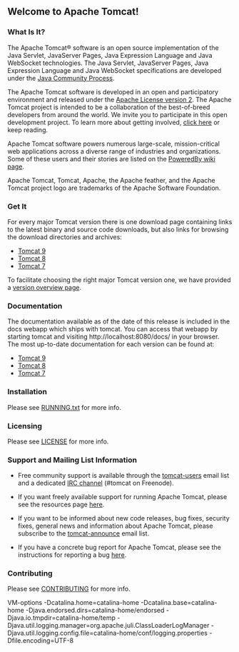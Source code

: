 ## Welcome to Apache Tomcat!

### What Is It?

The Apache Tomcat® software is an open source implementation of the Java
Servlet, JavaServer Pages, Java Expression Language and Java WebSocket
technologies. The Java Servlet, JavaServer Pages, Java Expression Language and
Java WebSocket specifications are developed under the
[Java Community Process](https://jcp.org/en/introduction/overview).

The Apache Tomcat software is developed in an open and participatory
environment and released under the
[Apache License version 2](https://www.apache.org/licenses/). The Apache Tomcat
project is intended to be a collaboration of the best-of-breed developers from
around the world. We invite you to participate in this open development
project. To learn more about getting involved,
[click here](https://tomcat.apache.org/getinvolved.html) or keep reading.

Apache Tomcat software powers numerous large-scale, mission-critical web
applications across a diverse range of industries and organizations. Some of
these users and their stories are listed on the
[PoweredBy wiki page](https://wiki.apache.org/tomcat/PoweredBy).

Apache Tomcat, Tomcat, Apache, the Apache feather, and the Apache Tomcat
project logo are trademarks of the Apache Software Foundation.

### Get It

For every major Tomcat version there is one download page containing
links to the latest binary and source code downloads, but also
links for browsing the download directories and archives:
- [Tomcat 9](https://tomcat.apache.org/download-90.cgi)
- [Tomcat 8](https://tomcat.apache.org/download-80.cgi)
- [Tomcat 7](https://tomcat.apache.org/download-70.cgi)

To facilitate choosing the right major Tomcat version one, we have provided a
[version overview page](https://tomcat.apache.org/whichversion.html).

### Documentation

The documentation available as of the date of this release is
included in the docs webapp which ships with tomcat. You can access that webapp
by starting tomcat and visiting http://localhost:8080/docs/ in your browser.
The most up-to-date documentation for each version can be found at:
- [Tomcat 9](https://tomcat.apache.org/tomcat-9.0-doc/)
- [Tomcat 8](https://tomcat.apache.org/tomcat-8.5-doc/)
- [Tomcat 7](https://tomcat.apache.org/tomcat-7.0-doc/)

### Installation

Please see [RUNNING.txt](RUNNING.txt) for more info.

### Licensing

Please see [LICENSE](LICENSE) for more info.

### Support and Mailing List Information

* Free community support is available through the
[tomcat-users](https://tomcat.apache.org/lists.html#tomcat-users) email list and
a dedicated [IRC channel](https://tomcat.apache.org/irc.html) (#tomcat on
Freenode).

* If you want freely available support for running Apache Tomcat, please see the
resources page [here](https://tomcat.apache.org/findhelp.html).

* If you want to be informed about new code releases, bug fixes,
security fixes, general news and information about Apache Tomcat, please
subscribe to the
[tomcat-announce](https://tomcat.apache.org/lists.html#tomcat-announce) email
list.

* If you have a concrete bug report for Apache Tomcat, please see the
instructions for reporting a bug
[here](https://tomcat.apache.org/bugreport.html).

### Contributing

Please see [CONTRIBUTING](CONTRIBUTING.md) for more info.


VM-options 
-Dcatalina.home=catalina-home
-Dcatalina.base=catalina-home
-Djava.endorsed.dirs=catalina-home/endorsed
-Djava.io.tmpdir=catalina-home/temp
-Djava.util.logging.manager=org.apache.juli.ClassLoaderLogManager
-Djava.util.logging.config.file=catalina-home/conf/logging.properties
-Dfile.encoding=UTF-8
